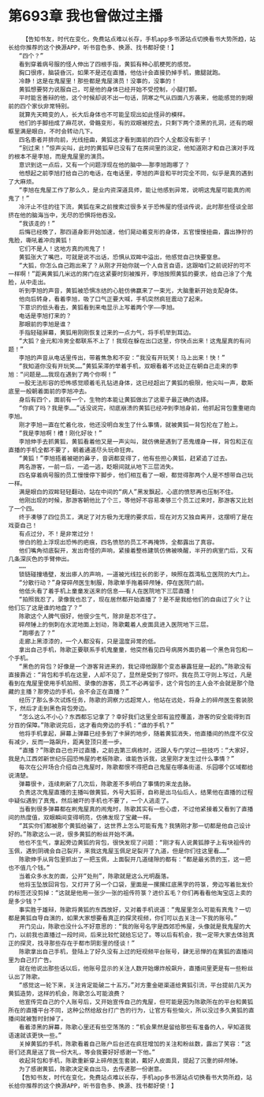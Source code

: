 # 第693章 我也曾做过主播
        【告知书友，时代在变化，免费站点难以长存，手机app多书源站点切换看书大势所趋，站长给你推荐的这个换源APP，听书音色多、换源、找书都好使！】
       “四个？”
       看到穿着病号服的怪人伸出了四根手指，黄狐有种心肌梗死的感觉。
       胸口很疼，脑袋昏沉，如果不是还在直播，他估计会直接扔掉手机，撒腿就跑。
       冷静！这是在鬼屋里！那些都是鬼屋演员！没事的，没事的！
       黄狐想要努力说服自己，可是他的身体已经开始不受控制，小腿打颤。
       平时能言善辩的他，这个时候却说不出一句话，阴寒之气从四面八方袭来，他能感觉的到眼前的四个家伙非常特别。
       就算先天畸变的人，长大后身体也不可能呈现出如此怪异的模样。
       他们的手脚扭成了麻花状，骨骼变形，有的双眼被挖去，只剩下两个漆黑的孔洞，还有的眼眶里满是眼白，不时会转动几下。
       四名患者并排向前，光线扭曲，黄狐这才看到面前的四个人全都没有影子！
       “别过来！”惊声尖叫，此时的黄狐早已没有了在房间里的淡定，他知道刚才和自己演对手戏的根本不是李旭，而是鬼屋里的演员。
       意识到这一点后，又有一个问题浮现在他的脑中——那李旭跑哪了？
       他想起之前李旭打给自己的电话，在电话里，李旭的声音和平时完全不同，似乎是真的遇到了大麻烦。
       “李旭在鬼屋工作了那么久，是业内资深道具师，能让他感到异常，说明这鬼屋可能真的闹鬼了！”
       冷汗止不住的往下流，黄狐在来之前搜索过很多关于恐怖屋的怪谈传说，此时那些怪谈全部挤在他的脑海当中，无尽的恐惧将他吞没。
       “我该走的！”
       后悔已经晚了，那四道身影开始加速，他们晃动着变形的身体，五官慢慢扭曲，露出狰狞的鬼脸，嘶吼着冲向黄狐！
       它们不是人！这地方真的闹鬼了！
       黄狐张大了嘴巴，可就是说不出话，恐惧从双眸中溢出，他感觉自己快要窒息。
       “大狐，你怎么自己跑出来了？从刚才开始你就一个人自言自语，这跟咱们之前说好的可不一样啊！”距离黄狐几米远的房门在这紧要时刻被推开，李旭按照黄狐的要求，给自己涂了个鬼脸，从中走出。
       听到李旭的声音，黄狐被恐惧冻结的心脏仿佛赢来了一束光，大脑重新开始支配身体。
       他向后转身，看着李旭，吸了口气正要大喊，手机突然疯狂震动了起来。
       下意识的低头看去，黄狐看到来电显示上写着两个字——李旭。
       电话是李旭打来的？
       那眼前的李旭是谁？
       手指轻碰屏幕，黄狐用刚刚恢复过来的一点力气，将手机举到耳边。
       “大狐？金元和冷男全都联系不上了！我现在躲在出口这里，你快点出来！这鬼屋真的有问题！”
       李旭的声音从电话里传出，带着焦急和不安：“我没有开玩笑！马上出来！快！”
       “我知道你没有开玩笑……”黄狐呆滞的举着手机，双眼看着不远处正在朝自己走来的李旭：“问题是……我现在遇到了两个你啊！”
       一股无法形容的恐怖感觉顺着毛孔钻进身体，这已经超出了黄狐的极限，他尖叫一声，歇斯底里一般朝着面前的李旭冲去。
       身后有四个，面前有一个，生物的本能让黄狐做出了这辈子最正确的选择。
       “你疯了吗？我是李……”话没说完，彻底崩溃的黄狐已经冲到李旭身前，他抓起背包重重砸向李旭。
       刚才李旭一直在忙着化妆，他还没明白发生了什么事情，就被黄狐一背包抡在了脸上。
       “我是李旭啊！槽！刚化好妆！”
       李旭伸手去抓黄狐，黄狐看着他又是一声尖叫，就仿佛是遇到了恶鬼缠身一样，背包和正在直播的手机全都不要了，朝着通道尽头玩命狂奔。
       “黄狐！”李旭捂着被砸的鼻子，音调都变得了，他有些担心黄狐，赶紧追了过去。
       两名游客，一前一后，一追一逃，眨眼间就从地下三层消失。
       四名穿着病号服的员工慢慢停下脚步，他们相互看了一眼，都觉得那两个人是不想带自己玩一样。
       满是眼白的双眸轻轻翻动，站在中间的“病人”黑发飘起，心底的愤怒再也压制不住。
       他刚出现的时候，那游客朝他比了个三，等他好不容易凑够三个员工过来时，那游客又比划了一个四。
       终于凑够了四位员工，满足了对方极为无理的要求后，现在对方又独自离开，这摆明了是在戏耍自己！
       有点过分，不！是非常过分！
       惨白的脸上浮现出恐怖的疤痕，四名愤怒的员工不再掩饰，全都露出了真容。
       他们嘴角彻底裂开，发出奇怪的声响，紧接着整栋建筑仿佛被唤醒，半开的病室门后，又有几条深灰色的手臂伸出。
       ……
       锁链碰撞墙壁，发出瘆人的声响，一道被光线拉长的影子，映照在荔湾私立医院的大门上。
       “分散行动？”身穿碎颅医生制服，陈歌单手拖着碎颅锤，停在医院门前。
       他低头看了着手机上童童发送来的信息——有人在医院地下三层直播！
       “拍照我忍了，录像我也忍了，现在居然都开始直播了？是不是我给他们的自由过了火？让他们忘了这是谁的地盘了？”
       陈歌这个人脾气很好，他很少生气，除非是忍不住了。
       碎颅锤上的倒刺在水泥地面上划动，陈歌戴着人皮面具进入医院地下三层。
       “跑哪去了？”
       走廊上黑漆漆的，一个人都没有，只是温度异常的低。
       拿出自己手机，陈歌正要联系手机鬼童童，他突然看见四号病房外面扔着一个黑色背包和一个手机。
       “黑色的背包？好像是一个游客背进来的，我记得他跟那个变态暴露狂是一起的。”陈歌没有直接靠近：“背包和手机在这里，人却不见了，显然是受到了惊吓。我在员工守则上写过，凡是看到在鬼屋里使用手机拍照、录像的游客，员工不必再留手，这个背包的主人会不会就是那个隐藏的主播？那旁边的手机，会不会正在直播？”
       经历了那么多次试炼任务，陈歌的洞察力远超常人，他站在远处，将身上的碎颅医生套装脱下，然后才走到黑色背包旁边。
       “怎么这么不小心？东西都忘记拿了？幸好我们这里全部有监控覆盖，游客的安全能得到百分百的保障。”陈歌说完后，这才看向旁边的手机：“谁的手机？”
       他将手机拿起，屏幕上弹幕已经多到了卡屏的地步，随着黄狐消失，他直播间的热度不仅没有减少，反而一路飙升，距离登顶只差一步。
       “直播？”陈歌自己也开过直播，之前去第三病栋时，还跟人专门学过一些技巧：“大家好，我是九江西郊新世纪乐园恐怖屋的老板陈歌，谁能告诉我，这里刚才发生过什么事情？”
       每次在公开场合介绍自己鬼屋时，陈歌都恨不得把自己鬼屋在哪条街道、乐园哪个区域都给说清楚。
       弹幕很卡，连续刷新了几次后，陈歌差不多明白了事情的来龙去脉。
       负责这次鬼屋直播的主播叫做黄狐，外号大狐哥，自称是出马仙后人，结果他在直播的过程中疑似遇到了真鬼，然后被吓的手机也不要了，一个人逃走了。
       当看到很多弹幕都在刷鬼屋真的闹鬼时，陈歌其实有一些心虚，不过他紧接着又看到了直播间的热度值，双眼瞬间变得明亮，仿佛发现了宝藏一样。
       “其实你们都被那个黄狐给骗了，这世界上怎么可能有鬼？我猜刚才那一切都是他自己设计好的。”陈歌这么一说，很多黄狐的粉丝开始不满。
       他也不生气，拿起旁边黄狐的背包，很快发现了问题：“刚才有人说黄狐脖子上有块祖传的玉佩，遇到阴魂会自己裂开，来我这鬼屋玉佩足足裂开了九道，但是你们往这里看……”
       陈歌伸手从背包里抓出了一把玉佩，上面裂开几道缝隙的都有：“都是最劣质的玉，这一把也不值几个钱。”
       当着众多水友的面，公开“处刑”，陈歌就是这么光明磊落。
       他将玉坠放回背包，又打开了另一个口袋，里面是一摞摞红底黑字的符箓，旁边写着批发价的标签还没剪掉：“这就是他用一张少一张的祖传符箓？进价五毛？你们再看看他淘宝店上卖的是多少钱？”
       事实胜于雄辩，陈歌将黄狐的东西放好，又对着手机说道：“鬼屋里怎么可能有真鬼？一切都是黄狐自导自演的，如果大家想要看真正的探灵视频，你们可以去关注一下我的账号。”
       开门见山，陈歌也没什么不好意思的：“我的账号名字是西郊恐怖屋，头像就是我鬼屋的大门，以前我也直播过一段时间，后来比较忙就给忘记了。等以后有机会，我一定带大家去体验真正的探灵，找寻那些存在于都市阴影里的怪谈！”
       陈歌拿出自己手机，登陆上了好久没有上过的短视频平台账号，肆无忌惮的在黄狐的直播间里为自己打广告。
       就在他说出那些话以后，他账号显示的关注人数开始爆炸般飙升，直播间里更是有一些粉丝认出了陈歌。
       “感觉这一轮下来，关注肯定能破二十五万。”对方重金砸渠道给黄狐引流，平台提前几天为黄狐造势，这样的机会，陈歌怎么可能浪费？
       他宣传完自己的个人账号后，又开始宣传自己的鬼屋，但可能是因为陈歌所在的平台和黄狐所在的直播平台不同，这种公然给敌台打广告的行为，让官方有些恼火，所以没过多久黄狐的直播间就被暂时封掉了。
       看着漆黑的屏幕，陈歌心里还有些空荡荡的：“机会果然是留给那些有准备的人，早知道我语速就该更快一些。”
       关掉黄狐的手机，陈歌看着自己账户后台还在疯狂增加的关注和粉丝数，露出了笑容：“这哥们还真是送了我一份大礼，等会我要好好感谢一下他。”
       收起背包和手机，陈歌重新穿上碎颅医生套装，戴好人皮面具，提起了沉重的碎颅锤。
       为了感谢黄狐，陈歌决定亲自出马，去传递那一份谢意。
       【告知书友，时代在变化，免费站点难以长存，手机app多书源站点切换看书大势所趋，站长给你推荐的这个换源APP，听书音色多、换源、找书都好使！】